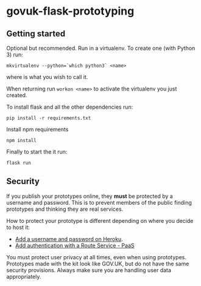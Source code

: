# govuk-flask-prototyping

## Getting started

Optional but recommended. Run in a virtualenv. To create one (with Python 3) run:

```
mkvirtualenv --python=`which python3` <name>
```
where <name> is what you wish to call it.

When returning run `workon <name>` to activate the virtualenv you just created.

To install flask and all the other dependencies run:

```
pip install -r requirements.txt
```

Install npm requirements

```
npm install
```

Finally to start the it run:

```
flask run
```

## Security

If you publish your prototypes online, they **must** be protected by a username and password. This is to prevent members of the public finding prototypes and thinking they are real services.

How to protect your prototype is different depending on where you decide to host it:

* [Add a username and password on Heroku](https://govuk-prototype-kit.herokuapp.com/docs/publishing-on-heroku).
* [Add authentication with a Route Service - PaaS](https://docs.cloud.service.gov.uk/#example-route-service-to-add-authentication)

You must protect user privacy at all times, even when using prototypes. Prototypes made with the kit look like GOV.UK, but do not have the same security provisions. Always make sure you are handling user data appropriately.